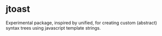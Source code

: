 # jtoast
Experimental package, inspired by unified, for creating custom (abstract) syntax trees using javascript template strings.
